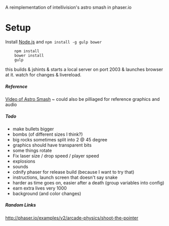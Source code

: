 A reimplementation of intellivision's astro smash in phaser.io

# Setup
Install [Node.js](https://nodejs.org/download/) and `npm install -g gulp bower`
````
    npm install
    bower install
    gulp  
````

this builds & jshints & starts a local server on port 2003 & launches browser at it.  watch for changes & livereload.

##### Reference
[Video of Astro Smash](https://www.youtube.com/watch?v=cokygJeWomQ) ~ could also be pilliaged for reference graphics and audio

##### Todo
* make bullets bigger
* bombs (of different sizes I think?)
* big rocks sometimes split into 2 @ 45 degree
* graphics should have transparent bits
* some things rotate
* Fix laser size / drop speed / player speed
* explosions
* sounds
* cdnify phaser for release build (because I want to try that)
* instructions, launch screen that doesn't say snake
* harder as time goes on, easier after a death (group variables into config)
* earn extra lives very 1000 
* background (and color changes)


##### Random Links
http://phaser.io/examples/v2/arcade-physics/shoot-the-pointer